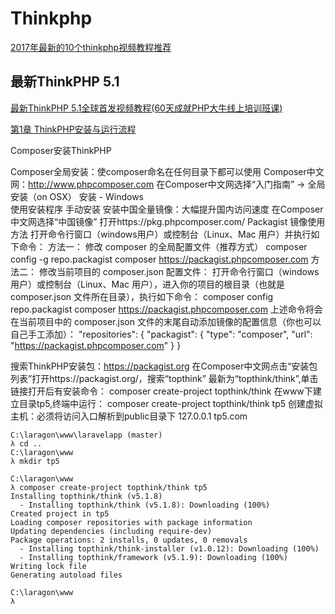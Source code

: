 # Thinkphp

[2017年最新的10个thinkphp视频教程推荐](http://www.php.cn/toutiao-362455.html)  

## 最新ThinkPHP 5.1

[最新ThinkPHP 5.1全球首发视频教程(60天成就PHP大牛线上培训班课)](http://www.php.cn/course/812.html)  

[第1章 ThinkPHP安装与运行流程](http://www.php.cn/code/24861.html)  


Composer安装ThinkPHP

Composer全局安装：使composer命名在任何目录下都可以使用
    Composer中文网：http://www.phpcomposer.com
    在Composer中文网选择“入门指南” -> 全局安装（on OSX）
    安装 - Windows  
        使用安装程序
        手动安装
安装中国全量镜像：大幅提升国内访问速度
    在Composer中文网选择“中国镜像”
    打开https://pkg.phpcomposer.com/
    Packagist 镜像使用方法
    打开命令行窗口（windows用户）或控制台（Linux、Mac 用户）并执行如下命令：
    方法一： 修改 composer 的全局配置文件（推荐方式）
    composer config -g repo.packagist composer https://packagist.phpcomposer.com
    方法二： 修改当前项目的 composer.json 配置文件：
    打开命令行窗口（windows用户）或控制台（Linux、Mac 用户），进入你的项目的根目录（也就是 composer.json 文件所在目录），执行如下命令：
    composer config repo.packagist composer https://packagist.phpcomposer.com
    上述命令将会在当前项目中的 composer.json 文件的末尾自动添加镜像的配置信息（你也可以自己手工添加）：
    "repositories": {
        "packagist": {
            "type": "composer",
            "url": "https://packagist.phpcomposer.com"
        }
    }

搜索ThinkPHP安装包：https://packagist.org
    在Composer中文网点击“安装包列表”打开https://packagist.org/，搜索“topthink”
    最新为“topthink/think”,单击链接打开后有安装命令：
    composer create-project topthink/think
    在www下建立目录tp5,终端中运行：
    composer create-project topthink/think tp5
创建虚拟主机：必须将访问入口解析到public目录下
    127.0.0.1 tp5.com
```
C:\laragon\www\laravelapp (master)
λ cd ..
C:\laragon\www
λ mkdir tp5

C:\laragon\www
λ composer create-project topthink/think tp5
Installing topthink/think (v5.1.8)
  - Installing topthink/think (v5.1.8): Downloading (100%)
Created project in tp5
Loading composer repositories with package information
Updating dependencies (including require-dev)
Package operations: 2 installs, 0 updates, 0 removals
  - Installing topthink/think-installer (v1.0.12): Downloading (100%)
  - Installing topthink/framework (v5.1.9): Downloading (100%)
Writing lock file
Generating autoload files

C:\laragon\www
λ
```

